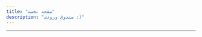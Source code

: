 ```yaml
---
title: "صفحه نخست"
description: "صندوق ورودی :)"
---
```


<div>

<HomeIntro />

</div>

<hr >

<HomeArchives />
